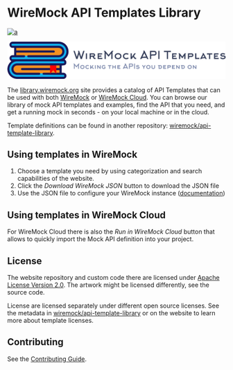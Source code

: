 # WireMock API Templates Library

[![a](https://img.shields.io/badge/slack-Join%20us-brightgreen?style=flat&logo=slack)](http://slack.wiremock.org/)

<p align="center">
    <a href="https://library.wiremock.org" target="_blank">
        <img width="768px" src="static/images/logo/template-library-wide.png" alt="WireMock API Templates Lib Logo"/>
    </a>
</p>

The [library.wiremock.org](https://library.wiremock.org) site provides a catalog of API Templates
that can be used with both
[WireMock](https://wiremock.org/) or [WireMock Cloud](https://wiremock.io).
You can browse our library of mock API templates and examples,
find the API that you need,
and get a running mock in seconds - on your local machine or in the cloud.

Template definitions can be found in another repository:
[wiremock/api-template-library](https://github.com/wiremock/api-template-library).

## Using templates in WireMock

1. Choose a template you need by using categorization and search capabilities of the website.
2. Click the _Download WireMock JSON_ button to download the JSON file
3. Use the JSON file to configure your WireMock instance
  ([documentation](https://wiremock.org/3.x/docs/standalone/java-jar/#json-file-configuration))

## Using templates in WireMock Cloud

For WireMock Cloud there is also the _Run in WireMock Cloud_ button that
allows to quickly import the Mock API definition into your project.

## License

The website repository and custom code there are licensed under [Apache License Version 2.0](./LICENSE).
The artwork might be licensed differently,
see the source code.

License are licensed separately under different open source licenses.
See the metadata in [wiremock/api-template-library](https://github.com/wiremock/api-template-library)
or on the website to learn more about template licenses.

## Contributing

See the [Contributing Guide](./CONTRIBUTING.md).
